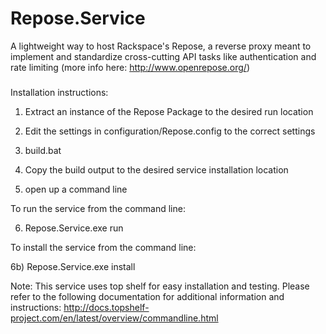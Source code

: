 Repose.Service
==============

A lightweight way to host Rackspace's Repose, a reverse proxy meant to implement and standardize cross-cutting API tasks like authentication and rate limiting (more info here: http://www.openrepose.org/)

#####
Installation instructions:

1) Extract an instance of the Repose Package to the desired run location

2) Edit the settings in configuration/Repose.config to the correct settings

3) build.bat

4) Copy the build output to the desired service installation location

5) open up a command line

To run the service from the command line:

6) Repose.Service.exe run 

To install the service from the command line:

6b) Repose.Service.exe install

Note: This service uses top shelf for easy installation and testing. Please refer to the following documentation for additional information and instructions: http://docs.topshelf-project.com/en/latest/overview/commandline.html
